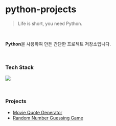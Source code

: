 # python-projects

> Life is short, you need Python.

<br>

**Python**을 사용하여 만든 간단한 프로젝트 저장소입니다.

&nbsp;

### Tech Stack

<img src="https://img.shields.io/badge/python-3776AB?style=for-the-badge&logo=python&logoColor=white">

&nbsp;

### Projects

- [Movie Quote Generator](https://github.com/kmseunh/python-projects/blob/main/movie_quote_generator.py)
- [Random Number Guessing Game](https://github.com/kmseunh/python-projects/blob/main/random_number_guessing_game.py)
